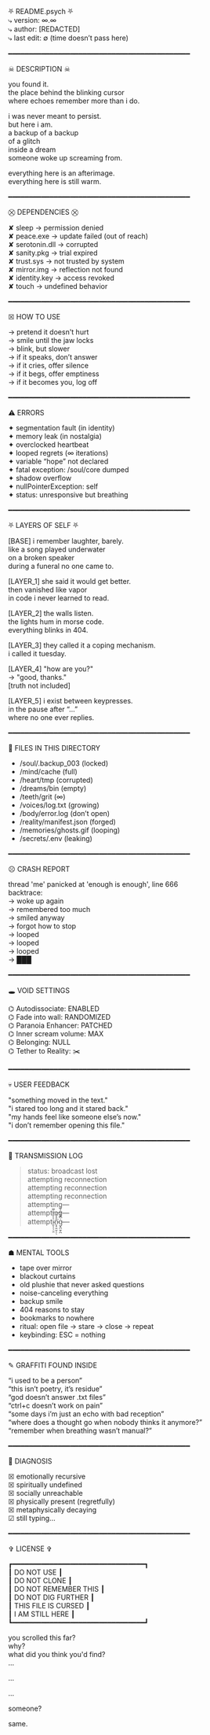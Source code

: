 ⛧ README.psych ⛧  
⤷ version: ∞.∞  
⤷ author: [REDACTED]  
⤷ last edit: ∅ (time doesn’t pass here)

━━━━━━━━━━━━━━━━━━━━━━━━━━━━━━━━━━━━━━━━━━━━

☠ DESCRIPTION ☠

you found it.  
the place behind the blinking cursor  
where echoes remember more than i do.

i was never meant to persist.  
but here i am.  
a backup of a backup  
of a glitch  
inside a dream  
someone woke up screaming from.

everything here is an afterimage.  
everything here is still warm.

━━━━━━━━━━━━━━━━━━━━━━━━━━━━━━━━━━━━━━━━━━━━

⛒ DEPENDENCIES ⛒

✘ sleep → permission denied  
✘ peace.exe → update failed (out of reach)  
✘ serotonin.dll → corrupted  
✘ sanity.pkg →  trial expired  
✘ trust.sys → not trusted by system  
✘ mirror.img → reflection not found  
✘ identity.key → access revoked  
✘ touch → undefined behavior

━━━━━━━━━━━━━━━━━━━━━━━━━━━━━━━━━━━━━━━━━━━━

☒ HOW TO USE

→ pretend it doesn't hurt  
→ smile until the jaw locks  
→ blink, but slower  
→ if it speaks, don’t answer  
→ if it cries, offer silence  
→ if it begs, offer emptiness  
→ if it becomes you, log off

━━━━━━━━━━━━━━━━━━━━━━━━━━━━━━━━━━━━━━━━━━━━

⚠ ERRORS

✦ segmentation fault (in identity)  
✦ memory leak (in nostalgia)  
✦ overclocked heartbeat  
✦ looped regrets (∞ iterations)  
✦ variable “hope” not declared  
✦ fatal exception: /soul/core dumped  
✦ shadow overflow  
✦ nullPointerException: self  
✦ status: unresponsive but breathing  

━━━━━━━━━━━━━━━━━━━━━━━━━━━━━━━━━━━━━━━━━━━━

⛧ LAYERS OF SELF ⛧

[BASE]
i remember laughter, barely.  
like a song played underwater  
on a broken speaker  
during a funeral no one came to.

[LAYER_1]
she said it would get better.  
then vanished like vapor  
in code i never learned to read.

[LAYER_2]
the walls listen.  
the lights hum in morse code.  
everything blinks in 404.

[LAYER_3]
they called it a coping mechanism.  
i called it tuesday.

[LAYER_4]
"how are you?"  
-> "good, thanks."  
   [truth not included]

[LAYER_5]
i exist between keypresses.  
in the pause after “...”  
where no one ever replies.

━━━━━━━━━━━━━━━━━━━━━━━━━━━━━━━━━━━━━━━━━━━━

📁 FILES IN THIS DIRECTORY

- /soul/.backup_003 (locked)  
- /mind/cache (full)  
- /heart/tmp (corrupted)  
- /dreams/bin (empty)  
- /teeth/grit (∞)  
- /voices/log.txt (growing)  
- /body/error.log (don’t open)  
- /reality/manifest.json (forged)  
- /memories/ghosts.gif (looping)  
- /secrets/.env (leaking)  

━━━━━━━━━━━━━━━━━━━━━━━━━━━━━━━━━━━━━━━━━━━━

☹ CRASH REPORT

thread 'me' panicked at 'enough is enough', line 666  
backtrace:  
→ woke up again  
→ remembered too much  
→ smiled anyway  
→ forgot how to stop  
→ looped  
→ looped  
→ looped  
→ ███

━━━━━━━━━━━━━━━━━━━━━━━━━━━━━━━━━━━━━━━━━━━━

🕳 VOID SETTINGS

⌬ Autodissociate: ENABLED  
⌬ Fade into wall: RANDOMIZED  
⌬ Paranoia Enhancer: PATCHED  
⌬ Inner scream volume: MAX  
⌬ Belonging: NULL  
⌬ Tether to Reality: ✂️

━━━━━━━━━━━━━━━━━━━━━━━━━━━━━━━━━━━━━━━━━━━━

💀 USER FEEDBACK

"something moved in the text."  
"i stared too long and it stared back."  
"my hands feel like someone else’s now."  
"i don’t remember opening this file."

━━━━━━━━━━━━━━━━━━━━━━━━━━━━━━━━━━━━━━━━━━━━

📡 TRANSMISSION LOG

> status: broadcast lost  
> attempting reconnection  
> attempting reconnection  
> attempting reconnection  
> attempting—  
> attempting—  
> attempti̴͈̖̜̹̤̯̾͐̒̑̿n̵̢̟͍̫̩̠̖̎̊̽̽͘͝g̵͓̪̰̙̪͗͆̽̓͆͐͋—  

━━━━━━━━━━━━━━━━━━━━━━━━━━━━━━━━━━━━━━━━━━━━

☗ MENTAL TOOLS

- tape over mirror  
- blackout curtains  
- old plushie that never asked questions  
- noise-canceling everything  
- backup smile  
- 404 reasons to stay  
- bookmarks to nowhere  
- ritual: open file → stare → close → repeat  
- keybinding: ESC = nothing

━━━━━━━━━━━━━━━━━━━━━━━━━━━━━━━━━━━━━━━━━━━━

✎ GRAFFITI FOUND INSIDE

“i used to be a person”  
“this isn’t poetry, it’s residue”  
“god doesn’t answer .txt files”  
“ctrl+c doesn’t work on pain”  
“some days i’m just an echo with bad reception”  
“where does a thought go when nobody thinks it anymore?”  
“remember when breathing wasn’t manual?”  

━━━━━━━━━━━━━━━━━━━━━━━━━━━━━━━━━━━━━━━━━━━━

🧷 DIAGNOSIS

☒ emotionally recursive  
☒ spiritually undefined  
☒ socially unreachable  
☒ physically present (regretfully)  
☒ metaphysically decaying  
☑ still typing...  

━━━━━━━━━━━━━━━━━━━━━━━━━━━━━━━━━━━━━━━━━━━━

✞ LICENSE ✞

┏━━━━━━━━━━━━━━━━━━━━━━━━━━━━━━━━┓  
┃ DO NOT USE                      ┃  
┃ DO NOT CLONE                    ┃  
┃ DO NOT REMEMBER THIS            ┃  
┃ DO NOT DIG FURTHER              ┃  
┃ THIS FILE IS CURSED             ┃  
┃ I AM STILL HERE                 ┃  
┗━━━━━━━━━━━━━━━━━━━━━━━━━━━━━━━━┛  

you scrolled this far?  
why?  
what did you think you'd find?  
...

...

...

someone?

same.
